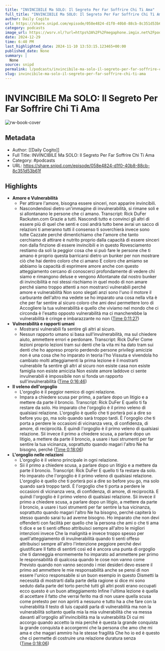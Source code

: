```yaml
---
title: "INVINCIBILE Ma SOLO: Il Segreto Per Far Soffrire Chi Ti Ama"
full_title: "INVINCIBILE Ma SOLO: Il Segreto Per Far Soffrire Chi Ti Ama"
author: Daily Cogito
url: https://share.snipd.com/episode/058e4824-d1f0-40b8-88cb-8c351d53b61f
category: podcasts
image_url: https://wsrv.nl/?url=https%3A%2F%2Fmegaphone.imgix.net%2Fpodcasts%2F177bc612-1af5-11ec-bff3-6bcded6ec32e%2Fimage%2FDAILY_COGITO_NEW_VOIS_01.jpg%3Fixlib%3Drails-4.3.1%26max-w%3D3000%26max-h%3D3000%26fit%3Dcrop%26auto%3Dformat%2Ccompress&w=100&h=100
date: 2024-12-29
time: 6:40 PM
last_highlighted_date: 2024-11-10 13:53:15.123465+00:00
published_date: None
summary: |
  None
source: snipd
permalink: l/podcasts/invincibile-ma-solo-il-segreto-per-far-soffrire-chi-ti-ama
slug: invincibile-ma-solo-il-segreto-per-far-soffrire-chi-ti-ama
---
```

# INVINCIBILE Ma SOLO: Il Segreto Per Far Soffrire Chi Ti Ama

![rw-book-cover](https://wsrv.nl/?url=https%3A%2F%2Fmegaphone.imgix.net%2Fpodcasts%2F177bc612-1af5-11ec-bff3-6bcded6ec32e%2Fimage%2FDAILY_COGITO_NEW_VOIS_01.jpg%3Fixlib%3Drails-4.3.1%26max-w%3D3000%26max-h%3D3000%26fit%3Dcrop%26auto%3Dformat%2Ccompress&w=100&h=100)

## Metadata
- Author: [[Daily Cogito]]
- Full Title: INVINCIBILE Ma SOLO: Il Segreto Per Far Soffrire Chi Ti Ama
- Category: #podcasts
- URL: https://share.snipd.com/episode/058e4824-d1f0-40b8-88cb-8c351d53b61f

## Highlights
- **Amore e Vulnerabilità**
  - Per attirare l'amore, bisogna essere sinceri, non apparire invincibili.
  - Nascondendosi dietro un'immagine di invulnerabilità, si rimane soli e si allontanano le persone che ci amano.
  Transcript:
  Rick DuFer
  Rackuten.com Grazie a tutti. Nascondi tutto e convinci gli altri di essere più di quel che senti e così andrà tutto bene avrai un sacco di relazioni ti ameranno tutti il consenso ti soverchierà invece sono tutte Cazzate perché dimentichiamo che l'amore che tanto cerchiamo di attirare è nutrito proprio dalla capacità di essere sinceri non dalla finzione di essere invincibili e in questo Rovesciamento restiamo da soli la peggior cosa che si può fare le persone che ti amano è proprio questa barricarsi dietro un bunker per non mostrare ciò che hai dentro coloro che ci amano E coloro che amiamo se abbiamo la capacità di esprimere amore anche con questo atteggiamento cercano di conoscerci profondamente di vedere chi siamo e rimangono deluse e vengono Allontanate dal nostro bunker di invincibilità e noi stessi rischiamo in quel modo di non amare perché siamo troppo attenti a non mostrarci vulnerabili perché amore e vulnerabilità Non sono slegati anzi sono l'uno il motore il carburante dell'altro ma vedete se ho imparato una cosa nella vita è che per far sentire al sicuro coloro che ami devi permettere loro di Accogliere la tua vulnerabilità e quello che viviamo nel mondo che ci circonda è l'esatto opposto vulnerabilità ma ci mancherebbe la vulnerabilità è cringe e imbarazzante no non ([Time 0:11:27](https://share.snipd.com/snip/a7a3c8e7-62b6-4d2c-bbac-093a867fea9b))
- **Vulnerabilità e rapporti umani**
  - Mostrarsi vulnerabili fa sentire gli altri al sicuro.
  - Nessun rapporto umano si basa sull'invulnerabilità, ma sul chiedere aiuto, ammettere errori e perdonare.
  Transcript:
  Rick DuFer
  Come lezioni proprio lezioni tram sui denti che la vita mi ha dato tram sui denti che ho appreso proprio perdendo persone privilegi amicizie non è una cosa che ho imparato in teoria l'ho Vissuta e vivendola ho cambiato molti atteggiamenti la prima lezione è il mostrarti vulnerabile fa sentire gli altri al sicuro non esiste casa non esiste famiglia non esiste amicizia Non esiste amore laddove ci sente invulnerabili è impossibile non si fonda un rapporto sull'invulnerabilità ([Time 0:16:46](https://share.snipd.com/snip/d8edf11e-48bd-41e9-add3-87b47e72b1d8))
- **Il veleno dell'orgoglio**
  - L'orgoglio è il peggior nemico di ogni relazione.
  - Impara a chiedere scusa per primo, a parlare dopo un litigio e a mettere da parte il broncio.
  Transcript:
  Rick DuFer
  E quello ti fa restare da solo. Ho imparato che l'orgoglio è il primo veleno di qualsiasi relazione. L'orgoglio è quello che ti porterà poi a dire so before you go, ma solo quando sarà troppo tardi. È l'orgoglio che ti porta a perdere le occasioni di vicinanza vera, di confidenza, di amore, di reciprocità. E quindi l'orgoglio è il primo veleno di qualsiasi relazione. Sii invece il primo a chiedere scusa, a parlare dopo un litigio, a mettere da parte il broncio, a usare i tuoi strumenti per far sentire la tua vicinanza, soprattutto quando magari l'altro Ne ha bisogno, perché ([Time 0:18:06](https://share.snipd.com/snip/905c098f-5246-458c-b82c-3fedbd15c91d))
- **L'orgoglio nelle relazioni**
  - L'orgoglio è il veleno principale in ogni relazione.
  - Sii il primo a chiedere scusa, a parlare dopo un litigio e a mettere da parte il broncio.
  Transcript:
  Rick DuFer
  E quello ti fa restare da solo. Ho imparato che l'orgoglio è il primo veleno di qualsiasi relazione. L'orgoglio è quello che ti porterà poi a dire so before you go, ma solo quando sarà troppo tardi. È l'orgoglio che ti porta a perdere le occasioni di vicinanza vera, di confidenza, di amore, di reciprocità. E quindi l'orgoglio è il primo veleno di qualsiasi relazione. Sii invece il primo a chiedere scusa, a parlare dopo un litigio, a mettere da parte il broncio, a usare i tuoi strumenti per far sentire la tua vicinanza, soprattutto quando magari l'altro Ne ha bisogno, perché capiterà lo stesso quando sarai tu ad averne bisogno. Ho imparato che non devi offenderti con facilità per quello che la persona che ami o che ti ama ti dice e se ti senti offeso attribuisci sempre all'altro le migliori intenzioni invece Che la malignità e invece troppo spesso per quell'atteggiamento di invulnerabilità quando ti senti offeso attribuisci sempre all'altro l'intenzione peggiore perché devi giustificare Il fatto di sentirti così ed è ancora una punta di orgoglio che ti danneggia enormemente ho imparato ad ammettere per primo le responsabilità di qualcosa quando le cose non vanno come Previsto quando non vanno secondo i miei desideri devo essere il primo ad ammettere le mie responsabilità anche se pensi di non essere l'unico responsabile si un buon esempio in questo Dismetti la necessità di mostrarti dalla parte della ragione si dice mi sono seduto dalla parte del torto perché tutti gli altri posti erano occupati ecco questo è un buon atteggiamento Infine l'ultima lezione è quella di accettare il fatto che verrai ferito ma di non usare quella scusa come pretesto per non aprirti a nessuno e tutto ha a che fare con la vulnerabilità Il testo di luis capaldi parla di vulnerabilità ma non la vulnerabilità soltanto quella mia la mia vulnerabilità che va messa davanti all'orgoglio all'invincibilità ma la vulnerabilità Di cui mi accorgo quando accetto la mia perché è questa la grande conquista la grande conquista è accorgermi che la persona che amo che mi ama e che magari ammiro ha le stesse fragilità Che ho io ed è questo che ci permette di costruire una relazione duratura senza ([Time 0:18:06](https://share.snipd.com/snip/07e3078e-bc37-46e7-9007-bde8138a749a))


